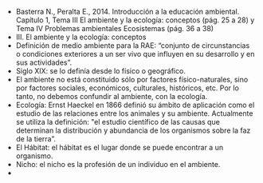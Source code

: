 - Basterra N., Peralta E., 2014. Introducción a la educación
ambiental. Capítulo 1, Tema III El ambiente y la ecología: conceptos (pág. 25 a 28) y Tema IV Problemas ambientales Ecosistemas (pág. 36 a 38)
- III. El ambiente y la ecología:
conceptos
- Definición de medio ambiente para la RAE: “conjunto de circunstancias o condiciones exteriores a un ser vivo que influyen en su desarrollo y en sus actividades”. 
- Siglo XIX: se lo definía desde lo físico o geográfico.
- El ambiente no está constituido sólo por factores físico-naturales, sino por factores sociales, económicos, culturales, históricos, etc. Por lo tanto, no debemos confundir al ambiente, con la ecología.
- Ecología: Ernst Haeckel en 1866 definió su ámbito de aplicación como el estudio de las relaciones entre los animales y su ambiente. Actualmente se utiliza la definición: "el estudio científico de las causas que determinan la distribución y abundancia de los organismos sobre la faz de la tierra”.
- El Hábitat: el hábitat es el lugar donde se puede encontrar a un
organismo.
- Nicho: el nicho es la profesión de un individuo en el ambiente.
- 
